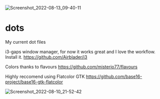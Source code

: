 ![Screenshot_2022-08-13_09-40-11](https://user-images.githubusercontent.com/67523002/184499051-5c5501d9-7e5c-424b-9d18-7c1cd74f035c.png)
# dots
My current dot files

i3-gaps window manager, for now it works great and I love the workflow. Install it. https://github.com/Airblader/i3

Colors thanks to flavours https://github.com/misterio77/flavours

Highly reccomend using Flatcolor GTK https://github.com/base16-project/base16-gtk-flatcolor

![Screenshot_2022-08-10_21-52-42](https://user-images.githubusercontent.com/67523002/184144176-f4b4726a-5148-4869-a517-9c556119fc67.png)
